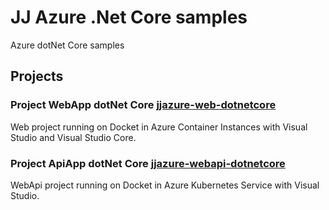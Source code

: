 # JJ Azure .Net Core samples
Azure dotNet Core samples

## Projects

### Project WebApp dotNet Core [jjazure-web-dotnetcore](src-web/README.md)
Web project running on Docket in Azure Container Instances with Visual Studio and Visual Studio Core.

### Project ApiApp dotNet Core [jjazure-webapi-dotnetcore](src-webapi/README.md)
WebApi project running on Docket in Azure Kubernetes Service with Visual Studio.
